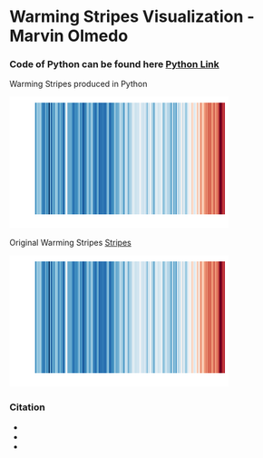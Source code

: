 # Warming Stripes Visualization - Marvin Olmedo


### Code of Python can be found here [Python Link](https://github.com/Marvin510/SelfStudyProject/blob/master/Python-Warming%20S%20-%20Replication.ipynb)

Warming Stripes produced in Python

![Mystripes][Pic]

[Pic]:https://github.com/Marvin510/SelfStudyProject/blob/master/Warming%20Stripes.png


Original Warming Stripes [Stripes][1]

![originalstripes][Pic]

[Original]:http://www.climate-lab-book.ac.uk/files/2018/05/globalcore.png


### Citation
- [1]: http://www.climate-lab-book.ac.uk/2018/warming-stripes/
-
-
